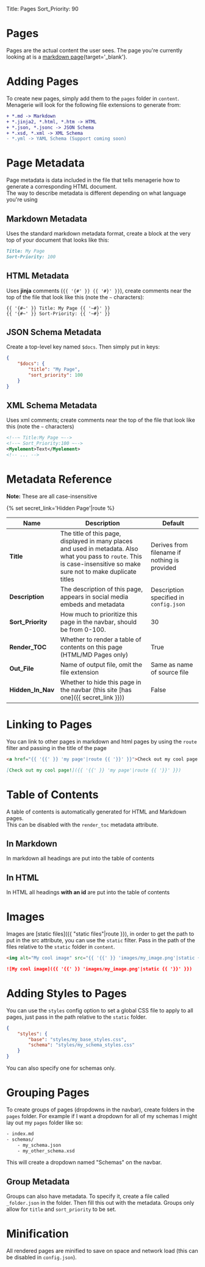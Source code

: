 Title: Pages
Sort_Priority: 90

# Pages

Pages are the actual content the user sees. The page you're currently looking at is
a [markdown page](https://github.com/Bwc9876/menagerie/blob/master/docs/content/pages/pages.md){target='_blank'}.

# Adding Pages

To create new pages, simply add them to the `pages` folder in `content`.  
Menagerie will look for the following file extensions to generate from:

```diff
+ *.md -> Markdown
+ *.jinja2, *.html, *.htm -> HTML
+ *.json, *.jsonc -> JSON Schema
+ *.xsd, *.xml -> XML Schema
- *.yml -> YAML Schema (Support coming soon)
```

# Page Metadata

Page metadata is data included in the file that tells menagerie how to generate a corresponding HTML document.  
The way to describe metadata is different depending on what language you're using

## Markdown Metadata

Uses the standard markdown metadata format, create a block at the very top of your document that looks like this:

```md
Title: My Page
Sort-Priority: 100
```

## HTML Metadata

Uses **jinja** comments (`{{ '{#' }} {{ '#}' }}`), create comments near the top of the file that look like this (note
the `~` characters):

```jinja2
{{ '{#~' }} Title: My Page {{ '~#}' }}
{{ '{#~' }} Sort-Priority: {{ '~#}' }}
```

## JSON Schema Metadata

Create a top-level key named `$docs`. Then simply put in keys:

```json
{
    "$docs": {
        "title": "My Page",
        "sort_priority": 100
    }
}
```

## XML Schema Metadata

Uses xml comments; create comments near the top of the file that look like this (note the `~` characters)

```xml
<!--~ Title:My Page ~-->
<!--~ Sort_Priority:100 ~-->
<Myelement>Text</Myelement>
<!-- ... -->
```

# Metadata Reference

**Note:** These are all case-insensitive

{% set secret_link='Hidden Page'|route %}

| **Name**          | **Description**                                                                                                                                                           | **Default**                                  |
|-------------------|---------------------------------------------------------------------------------------------------------------------------------------------------------------------------|----------------------------------------------|
| **Title**         | The title of this page, displayed in many places and used in metadata. Also what you pass to `route`.  This is case-insensitive so make sure not to make duplicate titles | Derives from filename if nothing is provided |
| **Description**   | The description of this page, appears in social media embeds and metadata                                                                                                 | Description specified in `config.json`       |
| **Sort_Priority** | How much to prioritize this page in the navbar, should be from 0-100.                                                                                                     | 30                                           |
| **Render_TOC**    | Whether to render a table of contents on this page (HTML/MD Pages only)                                                                                                   | True                                         |
| **Out_File**      | Name of output file, omit the file extension                                                                                                                              | Same as name of source file                  |
| **Hidden_In_Nav** | Whether to hide this page in the navbar (this site [has one]({{ secret_link }}))                                                                                          | False                                        |

# Linking to Pages

You can link to other pages in markdown and html pages by using the `route` filter and passing in the title of the page

```html
<a href="{{ '{{' }} 'my page'|route {{ '}}' }}">Check out my cool page!</a>
```

```md
[Check out my cool page!]({{ '{{' }} 'my page'|route {{ '}}' }})
```

# Table of Contents

A table of contents is automatically generated for HTML and Markdown pages.  
This can be disabled with the `render_toc` metadata attribute.

## In Markdown

In markdown all headings are put into the table of contents

## In HTML

In HTML all headings **with an id** are put into the table of contents

# Images

Images are [static files]({{ "static files"|route }}), in order to get the path to put in the src attribute, you can use
the `static` filter. Pass in the path of the files relative to the `static` folder in `content`.

```html
<img alt="My cool image" src="{{ '{{' }} 'images/my_image.png'|static {{ '}}' }}"/>
```

```md
![My cool image]({{ '{{' }} 'images/my_image.png'|static {{ '}}' }})
```

# Adding Styles to Pages

You can use the `styles` config option to set a global CSS file to apply to all pages, just pass in the path relative to
the `static` folder.

```json
{
    "styles": {
        "base": "styles/my_base_styles.css",
        "schema": "styles/my_schema_styles.css"
    }
}
```

You can also specify one for schemas only.

# Grouping Pages

To create groups of pages (dropdowns in the navbar), create folders in the `pages` folder. For example if I want a
dropdown for all of my schemas I might lay out my `pages` folder like so:

```txt
- index.md
- schemas/
    - my_schema.json
    - my_other_schema.xsd
```

This will create a dropdown named "Schemas" on the navbar.

## Group Metadata

Groups can also have metadata. To specify it, create a file called `_folder.json` in the folder. Then fill this out with
the metadata. Groups only allow for `title` and `sort_priority` to be set.

# Minification

All rendered pages are minified to save on space and network load (this can be disabled in `config.json`).
